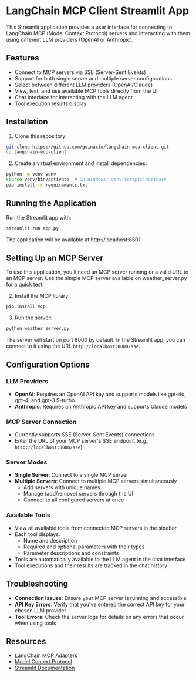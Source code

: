 # LangChain MCP Client Streamlit App

This Streamlit application provides a user interface for connecting to LangChain MCP (Model Context Protocol) servers and interacting with them using different LLM providers (OpenAI or Anthropic).

## Features

- Connect to MCP servers via SSE (Server-Sent Events)
- Support for both single server and multiple server configurations 
- Select between different LLM providers (OpenAI/Claude)
- View, test, and use available MCP tools directly from the UI
- Chat interface for interacting with the LLM agent
- Tool execution results display

## Installation

1. Clone this repository:
```bash
git clone https://github.com/guinacio/langchain-mcp-client.git
cd langchain-mcp-client
```

2. Create a virtual environment and install dependencies:
```bash
python -m venv venv
source venv/bin/activate  # On Windows: venv\Scripts\activate
pip install -r requirements.txt
```

## Running the Application

Run the Streamlit app with:
```bash
streamlit run app.py
```

The application will be available at http://localhost:8501

## Setting Up an MCP Server

To use this application, you'll need an MCP server running or a valid URL to an MCP server. 
Use the simple MCP server available on weather_server.py for a quick test:

2. Install the MCP library:
```bash
pip install mcp
```

3. Run the server:
```bash
python weather_server.py
```

The server will start on port 8000 by default. In the Streamlit app, you can connect to it using the URL `http://localhost:8000/sse`.

## Configuration Options

### LLM Providers
- **OpenAI**: Requires an OpenAI API key and supports models like gpt-4o, gpt-4, and gpt-3.5-turbo
- **Anthropic**: Requires an Anthropic API key and supports Claude models

### MCP Server Connection
- Currently supports SSE (Server-Sent Events) connections
- Enter the URL of your MCP server's SSE endpoint (e.g., `http://localhost:8000/sse`)

### Server Modes
- **Single Server**: Connect to a single MCP server
- **Multiple Servers**: Connect to multiple MCP servers simultaneously
  - Add servers with unique names
  - Manage (add/remove) servers through the UI
  - Connect to all configured servers at once

### Available Tools
- View all available tools from connected MCP servers in the sidebar
- Each tool displays:
  - Name and description
  - Required and optional parameters with their types
  - Parameter descriptions and constraints
- Tools are automatically available to the LLM agent in the chat interface
- Tool executions and their results are tracked in the chat history

## Troubleshooting

- **Connection Issues**: Ensure your MCP server is running and accessible
- **API Key Errors**: Verify that you've entered the correct API key for your chosen LLM provider
- **Tool Errors**: Check the server logs for details on any errors that occur when using tools

## Resources

- [LangChain MCP Adapters](https://github.com/langchain-ai/langchain-mcp-adapters)
- [Model Context Protocol](https://modelcontextprotocol.io/introduction)
- [Streamlit Documentation](https://docs.streamlit.io/)